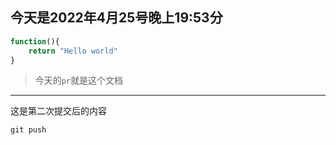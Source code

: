 ## 今天是2022年4月25号晚上19:53分

```js
function(){
    return "Hello world"
}
```

> 今天的`pr`就是这个文档

------

这是第二次提交后的内容

`git push`

